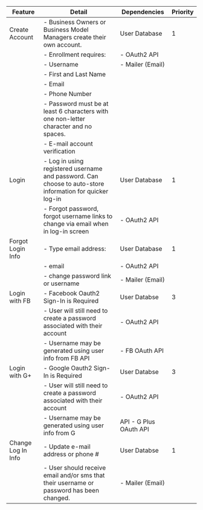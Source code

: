 
|      Feature       |                                                  Detail                                                  |      Dependencies      | Priority |
| ------------------ | -------------------------------------------------------------------------------------------------------- | ---------------------- | -------- |
| Create Account     | - Business Owners or Business Model Managers create their own account.                                   | User Database          |        1 |
|                    | - Enrollment requires:                                                                                   | - OAuth2 API           |          |
|                    | - Username                                                                                               | - Mailer (Email)       |          |
|                    | - First and Last Name                                                                                    |                        |          |
|                    | - Email                                                                                                  |                        |          |
|                    | - Phone Number                                                                                           |                        |          |
|                    | - Password must be at least 6 characters with one non-letter character and no spaces.                    |                        |          |
|                    | - E-mail account verification                                                                            |                        |          |
| Login              | - Log in using registered username and password. Can choose to auto-store information for quicker log-in | User Database          |        1 |
|                    | - Forgot password, forgot username links to change via email when in log-in screen                       | - OAuth2 API           |          |
| Forgot Login Info  | - Type email address:                                                                                    | User Database          |        1 |
|                    | - email                                                                                                  | - OAuth2 API           |          |
|                    | - change password link or username                                                                       | - Mailer (Email)       |          |
| Login with FB      | - Facebook Oauth2 Sign-In is Required                                                                    | User Databse           |        3 |
|                    | - User will still need to create a password associated with their account                                | - OAuth2 API           |          |
|                    | - Username may be generated using user info from FB API                                                  | - FB OAuth API         |          |
| Login with G+      | - Google Oauth2 Sign-In is Required                                                                      | User Databse           |        3 |
|                    | - User will still need to create a password associated with their account                                | - OAuth2 API           |          |
|                    | - Username may be generated using user info from G                                                       | API - G Plus OAuth API |          |
| Change Log In Info | - Update e-mail address or phone #                                                                       | User Databse           |        1 |
|                    | - User should receive email and/or sms that their username or password has been changed.                 | - Mailer (Email)       |          |
